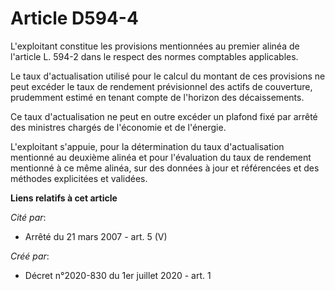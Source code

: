# Article D594-4

L'exploitant constitue les provisions mentionnées au premier alinéa de l'article L. 594-2 dans le respect des normes
comptables applicables.

Le taux d'actualisation utilisé pour le calcul du montant de ces provisions ne peut excéder le taux de rendement prévisionnel
des actifs de couverture, prudemment estimé en tenant compte de l'horizon des décaissements.

Ce taux d'actualisation ne peut en outre excéder un plafond fixé par arrêté des ministres chargés de l'économie et de
l'énergie.

L'exploitant s'appuie, pour la détermination du taux d'actualisation mentionné au deuxième alinéa et pour l'évaluation du
taux de rendement mentionné à ce même alinéa, sur des données à jour et référencées et des méthodes explicitées et validées.

**Liens relatifs à cet article**

_Cité par_:

  - Arrêté du 21 mars 2007 - art. 5 (V)

_Créé par_:

  - Décret n°2020-830 du 1er juillet 2020 - art. 1
